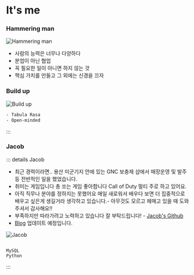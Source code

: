 # It's me 


### Hammering man
![Hammering man](/images/jacobtemplate.png)

- 사람의 능력은 너무나 다양하다
- 분업이 아닌 협업
- 꼭 필요한 일이 아니면 하지 않는 것
- 핵심 가치를 만들고 그 외에는 신경을 끄자

### Build up 
![Build up](https://sterlinghomeswpg.com/wp-content/uploads/2021/11/things-that-can-delay-new-home-build-featured-image.png)

``` bash
- Tabula Rasa
- Open-minded


```

:::

### Jacob
::: details Jacob <Badge type="tip" text="LG U+4기 " vertical="top" /> <Badge type="warning" text="NEWBIE" vertical="top" /> <Badge type="tip" text="찾아가는중" vertical="top" /> <Badge type="tip" text="Data Engineer?" vertical="top" />
- 최근 경력이라면.. 용산 미군기지 안에 있는  GNC 보충제 샵에서 매장운영 및 발주 등 전반적인 일을 했었습니다.
- 취미는 게임입니다 총 쏘는 게임 좋아합니다 Call of Duty 멀티 주로 하고 있어요.
- 아직 직무나 분야를 정하지는 못했어요 매일 새로워서 배우다 보면 더 집중적으로 배우고 싶은게 생길거라 생각하고 있습니다.- 아무것도 모르고 헤매고 있을 때 도와주셔서 감사해요!!
- 부족하지만 따라가려고 노력하고 있습니다 잘 부탁드립니다!                                                              - [Jacob's Github](https://github.com/Jacob-53)
- [Blog](https://jacob-53.github.io/) 업데이트 예정입니다.

![Jacob](/images/doh2.webp)
```

MySQL
Python

```
:::

